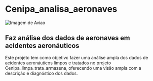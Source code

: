 # Cenipa_analisa_aeronaves
![Imagem de Aviao](https://github.com/jairobernardesjunior/Cenipa_limpa_trata_analisa/blob/main/aviao3.jpg)
 
## Faz análise dos dados de aeronaves em acidentes aeronáuticos

Este projeto tem como objetivo fazer uma análise ampla dos dados de acidentes aeronáuticos limpos e tratados no projeto Cenipa_limpa_trata_armazena, oferecendo uma visão ampla com a descrição e diagnóstico dos dados.
